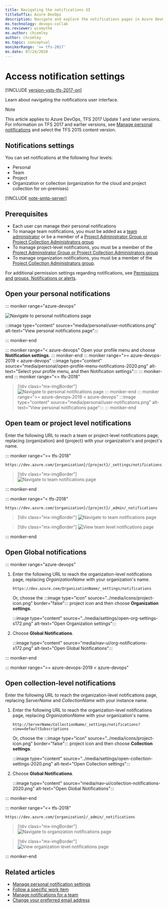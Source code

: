 ```yaml
---
title: Navigating the notifications UI
titleSuffix: Azure DevOps 
description: Navigate and explore the notifications pages in Azure DevOps and Team Foundation Server (TFS)  
ms.technology: devops-collab
ms.reviewer: wismythe
ms.author: chcomley
author: chcomley
ms.topic: conceptual
monikerRange: '>= tfs-2017'
ms.date: 07/24/2020 
---
```


# Access notification settings

[!INCLUDE [version-vsts-tfs-2017-on](../includes/version-tfs-2017-through-vsts.md)]

Learn about navigating the notifications user interface.

> [!NOTE]  
> This article applies to Azure DevOps, TFS 2017 Update 1 and later versions. For information on TFS 2017 and earlier versions, see [Manage personal notifications](manage-your-personal-notifications.md) and select the TFS 2015 content version. 

## Notifications settings

You can set notifications at the following four levels:

* Personal
* Team
* Project
* Organization or collection (organization for the cloud and project collection for on-premises)

[!INCLUDE [note-smtp-server](includes/note-smtp-server.md)]


## Prerequisites

* Each user can manage their personal notifications
* To manage team notifications, you must be added as a [team administrator](../organizations/settings/add-team-administrator.md) or be a member of a [Project Administrator Group or Project Collection Administrators group](../organizations/security/set-project-collection-level-permissions.md)
* To manage project-level notifications, you must be a member of the  [Project Administrator Group or Project Collection Administrators group](../organizations/security/set-project-collection-level-permissions.md)
* To manage organization notifications, you must be a member of the [Project Collection Administrators group](../organizations/security/set-project-collection-level-permissions.md). 

For additional permission settings regarding notifications, see [Permissions and groups, Notifications or alerts](../organizations/security/permissions.md#notifications-or-alerts).


<a id="open-person-level" />

## Open your personal notifications 
 
::: moniker range="azure-devops"

![Navigate to personal notifications page](media/personal-notifications-preview.png)  

:::image type="content" source="media/personal/user-notifications.png" alt-text="View personal notifications page":::

::: moniker-end


::: moniker range="< azure-devops"
Open your profile menu and choose **Notification settings**. 
::: moniker-end
::: moniker range=">= azure-devops-2019 < azure-devops"
:::image type="content" source="media/personal/open-profile-menu-notifications-2020.png" alt-text="Select your profile menu, and then Notification settings":::
::: moniker-end
::: moniker range="<= tfs-2018"
> [!div class="mx-imgBorder"] 
> ![Navigate to personal notifications page](media/nav-personal-notifications-hub.png)
::: moniker-end
::: moniker range=">= azure-devops-2019 < azure-devops"
:::image type="content" source="media/personal/user-notifications.png" alt-text="View personal notifications page":::
::: moniker-end



## Open team or project level notifications

Enter the following URL to reach a team or project-level notifications page, replacing {organization} and {project} with your organization's and project's name. 

::: moniker range=">= tfs-2018" 

```URL
https://dev.azure.com/{organization}/{project}/_settings/notifications
```

> [!div class="mx-imgBorder"]  
> ![Navigate to team notifications page](media/nav-team-notifications-hub-newnav.png)  

::: moniker-end

::: moniker range="< tfs-2018"  

```URL
https://dev.azure.com/{organization}/{project}/_admin/_notifications
```

> [!div class="mx-imgBorder"] 
> ![Navigate to team notifications page](media/nav-team-notifications-hub.png)

> [!div class="mx-imgBorder"] 
> ![View team level notifications page](media/view-team-notification-hub.png)

   ::: moniker-end

<a id="open-org-level" />

## Open Global notifications

::: moniker range="azure-devops" 


1. Enter the following URL to reach the organization-level notifications page, replacing *OrganizationName* with your organization's name. 

	```URL
	https://dev.azure.com/OrganizationName/_settings/notifications
	```

	Or, choose the :::image type="icon" source="../media/icons/project-icon.png" border="false"::: project icon and then choose **Organization settings**. 

	:::image type="content" source="../media/settings/open-org-settings-s172.png" alt-text="Open Organization settings":::

1. Choose **Global Notifications**.  

	:::image type="content" source="media/nav-ui/org-notifications-s172.png" alt-text="Open Global Notifications":::

::: moniker-end

::: moniker range=">= azure-devops-2019 < azure-devops" 

## Open collection-level notifications

Enter the following URL to reach the organization-level notifications page, replacing *ServerName* and *CollectionName* with your instance name. 

1. Enter the following URL to reach the organization-level notifications page, replacing *OrganizationName* with your organization's name. 

	```URL
	http://ServerName/CollectionName/_settings/notifications?view=defaultSubscriptions
	```

	Or, choose the :::image type="icon" source="../media/icons/project-icon.png" border="false"::: project icon and then choose **Collection settings**. 

	:::image type="content" source="../media/settings/open-collection-settings-2020.png" alt-text="Open Collection settings":::

1. Choose **Global Notifications**.  

	:::image type="content" source="media/nav-ui/collection-notifications-2020.png" alt-text="Open Global Notifications":::

::: moniker-end


::: moniker range="<= tfs-2018" 

```URL
https://dev.azure.com/{organization}/_admin/_notifications
```

> [!div class="mx-imgBorder"] 
>![Navigate to organization notifications page](media/nav-organization-notifications-hub.png)  

> [!div class="mx-imgBorder"] 
>![View organization level notifications page](media/view-organization-notification-hub.png)  

::: moniker-end

## Related articles

- [Manage personal notification settings](manage-your-personal-notifications.md)
- [Follow a specific work item](../boards/work-items/follow-work-items.md)  
- [Manage notifications for a team](manage-team-notifications.md)  
- [Change your preferred email address](change-email-address.md)